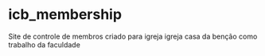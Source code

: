 # icb_membership
Site de controle de membros criado para igreja igreja casa da benção como trabalho da faculdade
